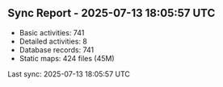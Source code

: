 ## Sync Report - 2025-07-13 18:05:57 UTC

- Basic activities: 741
- Detailed activities: 8
- Database records: 741
- Static maps: 424 files (45M)

Last sync: 2025-07-13 18:05:57 UTC
